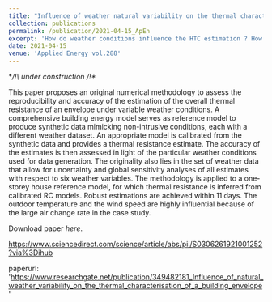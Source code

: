 ```yaml
---
title: "Influence of weather natural variability on the thermal characterisation of a building envelope"
collection: publications
permalink: /publication/2021-04-15_ApEn
excerpt: 'How do weather conditions influence the HTC estimation ? How long for an occupant-friendly on-site measurement ?'
date: 2021-04-15
venue: 'Applied Energy vol.288'
---
```


**/!\ under construction /!\**

This paper proposes an original numerical methodology to assess the reproducibility and accuracy of the estimation of the overall thermal resistance of an envelope under variable weather conditions.
A comprehensive building energy model serves as reference model to produce synthetic data mimicking non-intrusive conditions, each with a different weather dataset.
An appropriate model is calibrated from the synthetic data and provides a thermal resistance estimate.
The accuracy of the estimates is then assessed in light of the particular weather conditions used for data generation.
The originality also lies in the set of weather data that allow for uncertainty and global sensitivity analyses of all estimates with respect to six weather variables.
The methodology is applied to a one-storey house reference model, for which thermal resistance is inferred from calibrated RC models.
Robust estimations are achieved within 11 days.
The outdoor temperature and the wind speed are highly influential because of the large air change rate in the case study.

Download paper *here*.

https://www.sciencedirect.com/science/article/abs/pii/S0306261921001252?via%3Dihub

paperurl: 'https://www.researchgate.net/publication/349482181_Influence_of_natural_weather_variability_on_the_thermal_characterisation_of_a_building_envelope'
